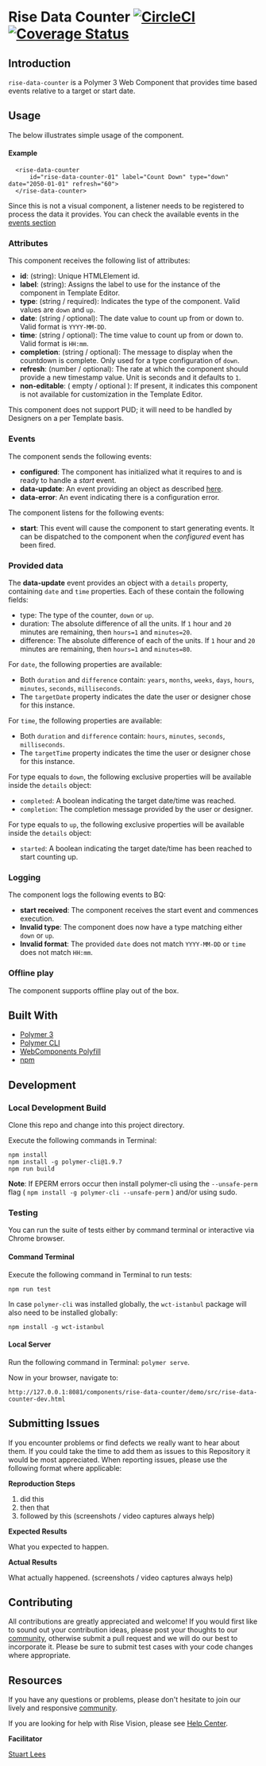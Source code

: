 # Rise Data Counter [![CircleCI](https://circleci.com/gh/Rise-Vision/rise-data-counter/tree/master.svg?style=svg)](https://circleci.com/gh/Rise-Vision/rise-data-counter/tree/master) [![Coverage Status](https://coveralls.io/repos/github/Rise-Vision/rise-data-counter/badge.svg?branch=master)](https://coveralls.io/github/Rise-Vision/rise-data-counter?branch=master)

## Introduction

`rise-data-counter` is a Polymer 3 Web Component that provides time based events relative to a target or start date.

## Usage

The below illustrates simple usage of the component.

#### Example

```
  <rise-data-counter
      id="rise-data-counter-01" label="Count Down" type="down" date="2050-01-01" refresh="60">
  </rise-data-counter>
```

Since this is not a visual component, a listener needs to be registered to process the data it provides. You can check the available events in the [events section](#events)

### Attributes

This component receives the following list of attributes:

- **id**: (string): Unique HTMLElement id.
- **label**: (string): Assigns the label to use for the instance of the component in Template Editor.
- **type**: (string / required): Indicates the type of the component. Valid values are `down` and `up`.
- **date**: (string / optional): The date value to count up from or down to. Valid format is `YYYY-MM-DD`.
- **time**: (string / optional): The time value to count up from or down to. Valid format is `HH:mm`.
- **completion**: (string / optional): The message to display when the countdown is complete. Only used for a type configuration of `down`.
- **refresh**: (number / optional): The rate at which the component should provide a new timestamp value. Unit is seconds and it defaults to `1`.
- **non-editable**: ( empty / optional ): If present, it indicates this component is not available for customization in the Template Editor.

This component does not support PUD; it will need to be handled by Designers on a per Template basis.

### Events

The component sends the following events:

- **configured**: The component has initialized what it requires to and is ready to handle a _start_ event.
- **data-update**: An event providing an object as described [here](#provided-data).
- **data-error**: An event indicating there is a configuration error.

The component listens for the following events:

- **start**: This event will cause the component to start generating events. It can be dispatched to the component when the _configured_ event has been fired.

### Provided data

The **data-update** event provides an object with a `details` property, containing `date` and `time` properties. Each of these contain the following fields:

- type: The type of the counter, `down` or `up`.
- duration: The absolute difference of all the units. If `1` hour and `20` minutes are remaining, then `hours=1` and `minutes=20`.
- difference: The absolute difference of each of the units. If `1` hour and `20` minutes are remaining, then `hours=1` and `minutes=80`.

For `date`, the following properties are available:
- Both `duration` and `difference` contain: `years`, `months`, `weeks`, `days`, `hours`, `minutes`, `seconds`, `milliseconds`.
- The `targetDate` property indicates the date the user or designer chose for this instance.

For `time`, the following properties are available:
- Both `duration` and `difference` contain: `hours`, `minutes`, `seconds`, `milliseconds`.
- The `targetTime` property indicates the time the user or designer chose for this instance.

For type equals to `down`, the following exclusive properties will be available inside the `details` object:
- `completed`: A boolean indicating the target date/time was reached.
- `completion`: The completion message provided by the user or designer.

For type equals to `up`, the following exclusive properties will be available inside the `details` object:
- `started`: A boolean indicating the target date/time has been reached to start counting up.

### Logging

The component logs the following events to BQ:

- **start received**: The component receives the start event and commences execution.
- **Invalid type**: The component does now have a type matching either `down` or `up`.
- **Invalid format**: The provided `date` does not match `YYYY-MM-DD` or `time` does not match `HH:mm`.

### Offline play

The component supports offline play out of the box.

## Built With
- [Polymer 3](https://www.polymer-project.org/)
- [Polymer CLI](https://github.com/Polymer/tools/tree/master/packages/cli)
- [WebComponents Polyfill](https://www.webcomponents.org/polyfills/)
- [npm](https://www.npmjs.org)

## Development

### Local Development Build
Clone this repo and change into this project directory.

Execute the following commands in Terminal:

```
npm install
npm install -g polymer-cli@1.9.7
npm run build
```

**Note**: If EPERM errors occur then install polymer-cli using the `--unsafe-perm` flag ( `npm install -g polymer-cli --unsafe-perm` ) and/or using sudo.

### Testing
You can run the suite of tests either by command terminal or interactive via Chrome browser.

#### Command Terminal
Execute the following command in Terminal to run tests:

```
npm run test
```

In case `polymer-cli` was installed globally, the `wct-istanbul` package will also need to be installed globally:

```
npm install -g wct-istanbul
```

#### Local Server
Run the following command in Terminal: `polymer serve`.

Now in your browser, navigate to:

```
http://127.0.0.1:8081/components/rise-data-counter/demo/src/rise-data-counter-dev.html
```

## Submitting Issues
If you encounter problems or find defects we really want to hear about them. If you could take the time to add them as issues to this Repository it would be most appreciated. When reporting issues, please use the following format where applicable:

**Reproduction Steps**

1. did this
2. then that
3. followed by this (screenshots / video captures always help)

**Expected Results**

What you expected to happen.

**Actual Results**

What actually happened. (screenshots / video captures always help)

## Contributing
All contributions are greatly appreciated and welcome! If you would first like to sound out your contribution ideas, please post your thoughts to our [community](https://help.risevision.com/hc/en-us/community/topics), otherwise submit a pull request and we will do our best to incorporate it. Please be sure to submit test cases with your code changes where appropriate.

## Resources
If you have any questions or problems, please don't hesitate to join our lively and responsive [community](https://help.risevision.com/hc/en-us/community/topics).

If you are looking for help with Rise Vision, please see [Help Center](https://help.risevision.com/hc/en-us).

**Facilitator**

[Stuart Lees](https://github.com/stulees "Stuart Lees")
